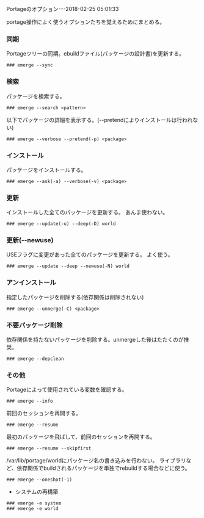 Portageのオプション---2018-02-25 05:01:33

portage操作によく使うオプションたちを覚えるためにまとめる。

### 同期

Portageツリーの同期。ebuildファイル(パッケージの設計書)を更新する。

```
### emerge --sync
```

### 検索

パッケージを検索する。

```
### emerge --search <pattern>
```

以下でパッケージの詳細を表示する。(--pretendによりインストールは行われない)

```
### emerge --verbose --pretend(-p) <package>
```

### インストール

パッケージをインストールする。

```
### emerge --ask(-a) --verbose(-v) <package>
```

### 更新

インストールした全てのパッケージを更新する。
あんま使わない。

```
### emerge --update(-u) --deep(-D) world
```

### 更新(--newuse)

USEフラグに変更があった全てのパッケージを更新する。
よく使う。

```
### emerge --update --deep --newuse(-N) world
```

### アンインストール

指定したパッケージを削除する(依存関係は削除されない)

```
### emerge --unmerge(-C) <package>
```

### 不要パッケージ削除

依存関係を持たないパッケージを削除する。unmergeした後はたたくのが推奨。

```
### emerge --depclean
```

### その他

Portageによって使用されている変数を確認する。

```
### emerge --info
```

前回のセッションを再開する。

```
### emerge --resume
```

最初のパッケージを飛ばして、前回のセッションを再開する。

```
### emerge --resume --skipfirst
```

/var/lib/portage/worldにパッケージ名の書き込みを行わない。
ライブラリなど、依存関係でbuildされるパッケージを単独でrebuildする場合などに使う。

```
### emerge --oneshot(-1)
```

* システムの再構築

```
### emerge -e system
### emerge -e world
```
